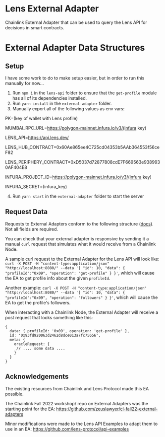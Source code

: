 # Lens External Adapter
Chainlink External Adapter that can be used to query the Lens API for decisions in smart contracts. 

# External Adapter Data Structures

## Setup
I have some work to do to make setup easier, but in order to run this manually for now...

1. Run `npm i` in the `lens-api` folder to ensure that the `get-profile` module has all of its dependencies installed.
2. Run `yarn install` in the `external-adapter` folder.
3. Manually export all of the following values as env vars:

PK=(key of wallet with Lens profile)

MUMBAI_RPC_URL=https://polygon-mainnet.infura.io/v3/(infura key)

LENS_API=https://api.lens.dev/

LENS_HUB_CONTRACT=0x60Ae865ee4C725cd04353b5AAb364553f56ceF82

LENS_PERIPHERY_CONTRACT=0xD5037d72877808cdE7F669563e9389930AF404E8

INFURA_PROJECT_ID=https://polygon-mainnet.infura.io/v3/(infura key)

INFURA_SECRET=(infura_key)

4. Run `yarn start` in the `external-adapter` folder to start the server

## Request Data

Requests to External Adapters conform to the following structure ([docs](https://docs.chain.link/docs/developers/#requesting-data)). Not all fields are required.

You can check that your external adapter is responsive by sending it a manual `curl` request that simulates what it would receive from a Chainlink Node.

A sample curl request to the External Adapter for the Lens API will look like:
`curl -X POST -H "content-type:application/json" "http://localhost:8080/" --data '{ "id": 10, "data": { "profileId":"0x09", "operation": "get-profile" } }'`, which will cause the EA to get profile info about the given `profileId`. 

Another example:
`curl -X POST -H "content-type:application/json" "http://localhost:8080/" --data '{ "id": 10, "data": { "profileId":"0x09", "operation": "followers" } }'`, which will cause the EA to get the profile's followers. 

When interacting with a Chainlink Node, the External Adapter will receive a post request that looks something like this:

```
{
  data: { profileId: '0x09', operation: 'get-profile' },
  id: '0x93fd920063d2462d8dce013a7fc75656',
  meta: {
    oracleRequest: {
     // .... some data ....
    }
  }
}

```

## Acknowledgements
The existing resources from Chainlink and Lens Protocol made this EA possible. 


The Chainlink Fall 2022 workshop/ repo on External Adapters was the starting point for the EA: https://github.com/zeuslawyer/cl-fall22-external-adapters


Minor modifications were made to the Lens API Examples to adapt them to use in an EA: https://github.com/lens-protocol/api-examples